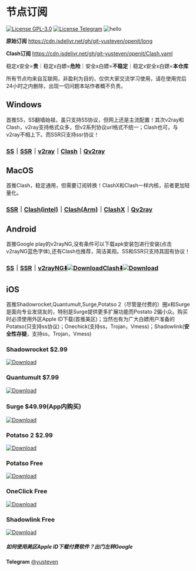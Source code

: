 # 节点订阅

[![License GPL-3.0](https://img.shields.io/badge/license-GPL--3.0-green.svg?style=plastic)](https://github.com/git-yusteven/openit/blob/main/LICENSE)
[![License Telegram](https://img.shields.io/badge/Telegram-@ShareCentrePro-blue.svg?style=plastic)](https://t.me/ShareCentrePro)
![hello](https://github-watch.vercel.app/api/counter)

**原始订阅** https://cdn.jsdelivr.net/gh/git-yusteven/openit/long

**Clash订阅** https://cdn.jsdelivr.net/gh/git-yusteven/openit/Clash.yaml

稳定x安全=**贵**｜稳定x白嫖=**危险**｜安全x白嫖=**不稳定**｜稳定x安全x白嫖=**本仓库**

所有节点均来自互联网，非盈利为目的，仅供大家交流学习使用，请在使用完后24小时之内删除，出现一切问题本站作者概不负责。
## Windows
首推SS，SS翻墙始祖，虽只支持SS协议，但网上还是主流配置！其次v2ray和Clash，v2ray支持格式众多，但v2系列协议url格式不统一；Clash也可，与v2ray不相上下。而SSR只支持ssr协议！
### [SS](https://github.com/shadowsocks/shadowsocks-windows/releases/download/4.4.0.0/Shadowsocks-4.4.0.185.zip)｜[SSR](https://github.com/shadowsocksrr/shadowsocksr-csharp/releases/download/4.9.2/ShadowsocksR-win-4.9.2.zip)｜[v2ray](https://github.com/2dust/v2rayN/releases/download/4.29/v2rayN-Core.zip)｜[Clash](https://github.com/Fndroid/clash_for_windows_pkg/releases/download/0.19.6/Clash.for.Windows-0.19.6-win.7z)｜[Qv2ray](https://github.com/Qv2ray/Qv2ray/releases/download/v2.7.0/Qv2ray-v2.7.0-Windows.7z)
## MacOS
首推Clash，稳定通用，但需要订阅转换！ClashX和Clash一样内核，前者更加轻量化。
### [SSR](https://github.com/shadowsocksr-backup/ShadowsocksX-NG/releases/download/1.4.2-R8-subscribe-alpha-3/ShadowsocksX-NG-R8.dmg)｜[Clash(intel)](https://github.com/Fndroid/clash_for_windows_pkg/releases/download/0.19.6/Clash.for.Windows-0.19.6.dmg)｜[Clash(Arm)](https://github.com/Fndroid/clash_for_windows_pkg/releases/download/0.19.6/Clash.for.Windows-0.19.6-arm64.dmg)｜[ClashX](https://github.com/yichengchen/clashX/releases/download/1.72.0/ClashX.dmg)｜[Qv2ray](https://github.com/Qv2ray/Qv2ray/releases/download/v2.7.0/Qv2ray-v2.7.0-macOS-x64.dmg)
## Android 
首推Google play的v2rayNG,没有条件可以下载apk安装包进行安装(点击v2rayNG蓝色字体),还有Clash也推荐，简洁美观。SS和SSR只支持其固有协议！
### [SS](https://github.com/shadowsocks/shadowsocks-android/releases/download/v5.2.6/shadowsocks--universal-v5.2.6.apk)｜[SSR](https://github.com/shadowsocksrr/shadowsocksr-android/releases/download/3.5.3/shadowsocksr-android-3.5.3.apk)｜[v2rayNG⬇️](https://github.com/2dust/v2rayNG/releases/download/1.6.28/v2rayNG_1.6.28.apk)[![Download](https://play.google.com/intl/en_us/badges/static/images/badges/en_badge_web_generic.png)](https://play.google.com/store/apps/details?id=com.v2ray.ang)[Clash⬇️](https://github.com/Kr328/ClashForAndroid/releases/download/v2.5.4/cfa-2.5.4-foss-universal-release.apk)[![Download](https://play.google.com/intl/en_us/badges/static/images/badges/en_badge_web_generic.png)](https://play.google.com/store/apps/details?id=com.github.kr328.clash)

## iOS
首推Shadowrocket,Quantumult,Surge,Potatso 2（尽管是付费的）圈x和Surge是面向专业发烧友的，特别是Surge提供更多扩展功能而Postato 2偏小众。购买时必须使用外区Apple ID下载(首推美区)；当然也有为广大白嫖用户准备的Potatso(只支持ss协议)；Onechick(支持ss，Trojan，Vmess)；Shadowlink(**安全性存疑**，支持ss，Trojan，Vmess)
### Shadowrocket $2.99
[![Download](https://github.com/git-yusteven/tag/raw/main/ios-black.svg?inline)](https://apps.apple.com/app/shadowrocket/id932747118)
### Quantumult $7.99
[![Download](https://github.com/git-yusteven/tag/raw/main/ios-black.svg?inline)](https://apps.apple.com/app/quantumult-x/id1443988620)
### Surge $49.99(App内购买)
[![Download](https://github.com/git-yusteven/tag/raw/main/ios-black.svg?inline)](https://apps.apple.com/app/surge-4/id1442620678)
### Potatso 2 $2.99
[![Download](https://github.com/git-yusteven/tag/raw/main/ios-black.svg?inline)](https://apps.apple.com/app/potatso-2/id1162704202)
### Potatso Free
[![Download](https://github.com/git-yusteven/tag/raw/main/ios-black.svg?inline)](https://apps.apple.com/app/shadowrocket/id1239860606)
### OneClick Free
[![Download](https://github.com/git-yusteven/tag/raw/main/ios-black.svg?inline)](https://apps.apple.com/app/oneclick-safe-easy-fast/id1545555197)
### Shadowlink Free
[![Download](https://github.com/git-yusteven/tag/raw/main/ios-black.svg?inline)](https://apps.apple.com/app/shadowlink-shadowsocks-vpn/id1439686518)
##### 如何使用美区Apple ID下载付费软件？出门左转Google

**Telegram** [@yusteven](https://t.me/yusteven)
